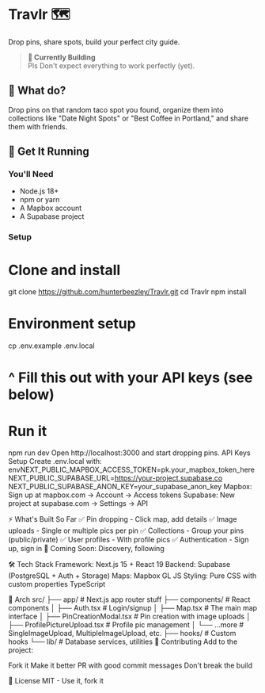 # Travlr 🗺️

Drop pins, share spots, build your perfect city guide.

> **🚧 Currently Building**  
> Pls Don't expect everything to work perfectly (yet).

## 🎯 What do?

Drop pins on that random taco spot you found, organize them into collections like "Date Night Spots" or "Best Coffee in Portland," and share them with friends.

## 🚀 Get It Running

### You'll Need
- Node.js 18+
- npm or yarn 
- A Mapbox account 
- A Supabase project 

### Setup

# Clone and install
git clone https://github.com/hunterbeezley/Travlr.git
cd Travlr
npm install

# Environment setup
cp .env.example .env.local
# ^ Fill this out with your API keys (see below)

# Run it
npm run dev
Open http://localhost:3000 and start dropping pins.
API Keys Setup
Create .env.local with:
envNEXT_PUBLIC_MAPBOX_ACCESS_TOKEN=pk.your_mapbox_token_here
NEXT_PUBLIC_SUPABASE_URL=https://your-project.supabase.co
NEXT_PUBLIC_SUPABASE_ANON_KEY=your_supabase_anon_key
Mapbox: Sign up at mapbox.com → Account → Access tokens
Supabase: New project at supabase.com → Settings → API

⚡ What's Built So Far
✅ Pin dropping - Click map, add details
✅ Image uploads - Single or multiple pics per pin
✅ Collections - Group your pins (public/private)
✅ User profiles - With profile pics
✅ Authentication - Sign up, sign in
🚧 Coming Soon: Discovery, following


🛠️ Tech Stack
Framework: Next.js 15 + React 19
Backend: Supabase (PostgreSQL + Auth + Storage)
Maps: Mapbox GL JS
Styling: Pure CSS with custom properties
TypeScript

📁 Arch
src/
├── app/                    # Next.js app router stuff
├── components/             # React components
│   ├── Auth.tsx           # Login/signup 
│   ├── Map.tsx            # The main map interface
│   ├── PinCreationModal.tsx # Pin creation with image uploads
│   ├── ProfilePictureUpload.tsx # Profile pic management
│   └── ...more            # SingleImageUpload, MultipleImageUpload, etc.
├── hooks/                 # Custom hooks
└── lib/                   # Database services, utilities
🤝 Contributing
Add to the project:

Fork it
Make it better
PR with good commit messages
Don't break the build

📄 License
MIT - Use it, fork it
